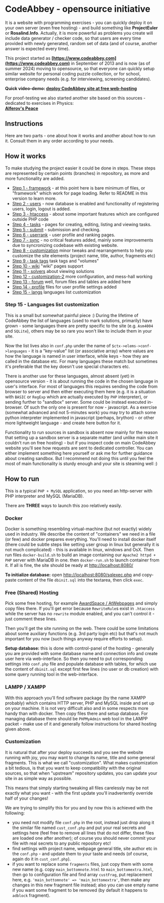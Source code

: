 # CodeAbbey - opensource initiative

It is a website with programming exercises - you can quickly deploy it on your own server (even free hosting) - and
build something like **ProjectEuler** or **Rosalind.Info**. Actually, it is more powerful as problems you create
will include data generator / checker code, so that users are every time provided with newly generated, random set
of data (and of course, another answer is expected every time).

This project started as **[https://www.codeabbey.com](https://www.codeabbey.com)**
in September of 2013 and is now (as of summer 2024) moving to opensource, so that everyone can quickly setup
similar website for personal coding puzzle collection, or for school, enterprise company needs (e.g. for
interviewing, screening candidates).

**Quick video-demo: [deploy CodeAbbey site at free web-hosting](https://www.youtube.com/watch?v=ayjzFg8T1eQ)**

For proof-testing we also started another site based on this sources - dedicated to exercises in Physics:  
**[Alferov's Peace](https://alferovs-peace.sourceforge.net)**

## Instructions

Here are two parts - one about how it works and another about how to run it. Consult them in any order according
to your needs.

## How it works

To make studying the project easier it could be done in steps. These steps are represented
by certain points (branches) in repository, as more and more functionality are added.

- [Step 1 - framework](https://github.com/CodeAbbey/src/tree/v0.1-framework) - at this point
    here is bare minimum of files, or "framework" which work for page loading. Refer to README
    in this version to learn more.
- [Step 2 - users](https://github.com/CodeAbbey/src/tree/v0.2-users) - now database is enabled
    and functionality of registering users, login, logout is added.
- [Step 3 - htaccess](https://github.com/CodeAbbey/src/tree/v0.3-htaccess) - about some important
    features which are configured outside PHP code
- [Step 4 - tasks](https://github.com/CodeAbbey/src/tree/v0.4-tasks) - pages for creating, editing,
    listing and viewing tasks.
- [Step 5 - submit](https://github.com/CodeAbbey/src/tree/v0.5-submit) - submission and checking.
- [Step 6 - userrank](https://github.com/CodeAbbey/src/tree/v0.6-userrank) - user profile and ranking pages.
- [Step 7 - sync](https://github.com/CodeAbbey/src/tree/v0.7-sync) - no critical features added,
    mainly some improvements due to syncronizing codebase with existing website.
- [Step 8 - customization](https://github.com/CodeAbbey/src/tree/v0.8-customization) minor tweaks and
    rearrangements to help you customize the site elements (project name, title, author, fragments etc)
- [Step 9 - task tags](https://github.com/CodeAbbey/src/tree/v0.9-tags) task tags and "volumes"
- [Step 10 - wiki](https://github.com/CodeAbbey/src/tree/v0.10-wiki) "wiki" pages support
- [Step 11 - solvers](https://github.com/CodeAbbey/src/tree/v0.11-solvers) about viewing solutions
- [Step 12 - customization-2](https://github.com/CodeAbbey/src/tree/v0.12-cust2) more configuration, and mess-hall working
- [Step 13 - forum](https://github.com/CodeAbbey/src/tree/v0.13-forum) well, forum files and tables are added here
- [Step 14 - profile](https://github.com/CodeAbbey/src/tree/v0.14-profile) files for user profile settings added
- [Step 15 - langs](https://github.com/CodeAbbey/src/tree/v0.15-langs) languages list customization

### Step 15 - Languages list customization

This is a small but somewhat painful piece :) During the lifetime of CodeAbbey the list of languages (used to mark solutions, primarily) have grown - some languages there are pretty specific
to the site (e.g. `Asm4004` and `SQLite`), others may be so rare you won't like to include them
in your site.

Now the list lives also in `conf.php` under the name of `$ctx->elems->conf->languages` - it is
a "key-value" list (or associative array) where values are how the language is named in user 
interface, while keys - how they are called in the database etc. For many languages these match
but sometimes it's preferable that the key doesn't use special characters etc.

There is another use for these languages, almost absent (yet) in opensource version - it is about
running the code in the chosen language in user's interface. For most of languages this requires
sending the code from browser to server and then either executing them here (e.g. it is a situation
with `BASIC` or `RegExp` which are actually executed by `PHP` interpreter), or sending further
to "sandbox" server. Some could be instead executed in-browser. Of such the only one is present
for now - javascript. As a exercise (somewhat advanced and not 5-minutes work) you may try to
attach some python interpreter implemented in javascript (perhaps, brython) - or other more
lightweight language - and create here button for it.

Functionality to run sources in sandbox is absent now mainly for the reason that setting up a
sandbox server is a separate matter (and unlike main site it couldn't run on free hosting) - but
if you inspect code on main CodeAbbey website you'll see how requests are sent to dedicated
controller. You can either implement something here yourself or ask me for further guidance about
creating sandbox. But I recommend not doing this until you feel the most of main functionality is
sturdy enough and your site is steaming well :)

## How to run

This is a typical `PHP + MySQL` application, so you need an http-server with PHP interpreter and MySQL (MariaDB).

There are **THREE** ways to launch this zoo relatively easily.

### Docker

Docker is something resembling virtual-machine (but not exactly) widely used in industry. We describe
the content of "containers" we need in a file (or few) and docker prepares everything. You'll need to install
docker itself (there could be subtle steps like setting user group in linux but generally it is not much
complicated) - this is available in linux, windows and OsX. Then run files `docker-build.sh` to build an
image containing our `Apache2 httpd + PHP` server with MariaDB in one. then `docker-run.sh` to launch container
from it. If all is fine, the site should be ready at [http://localhost:8080/](http://localhost:8080)

**To initialize database:** open [http://localhost:8080/sqlexec.php](http://localhost:8080/sqlexec.php) and copy-paste content of the file `dbinit.sql` into the textarea, then click `exec`.

### Free (Shared) Hosting

Pick some free hosting, for example [AwardSpace / AtWebpages](https://www.awardspace.com/) and simply copy files there. If you'll get error because `RewriteRule`s exist in `.htaccess` while
the server has no `rewrite` module enabled, and you can't control it - just comment these lines.

Then you'll get the site running on the web. There could be some limitations about some auxiliary functions
(e.g. 3rd party login etc) but that's not much important for you now (such things anyway require efforts to setup).

**Setup database:** this is done with control-panel of the hosting - generally you are provided
with some database name and connection info and create user here via web-interface. So then you
need to put corresponding settings into `conf.php` file and populate database with tables, for
which use the content of `dbinit.sql` except first few lines (no user or db creation) with
some query running tool in the web-interface.

### LAMPP / XAMPP

With this approach you'll find software package (by the name XAMPP probably) which contains HTTP server, PHP and MySQL
inside and set up on your machine. It is not very difficult also and in some respects more handy than with docker.
Then copy files there and setup database. For managing database there should be `PHPMyAdmin`
web tool in the LAMPP packet - make use of it and generally follow instructions for
shared hosting given above.

### Customization

It is natural that after your deploy succeeds and you see the website running with joy, you may
want to change its name, title and some general fragments. This is what we call "customization".
What makes customization a bit tedious, is that you want to keep compatibility with the original
sources, so that when "upstream" repository updates, you can update your site in as simple way as
possible.

This means that simply starting tweaking all files carelessly may be not exactly what you want -
with the first update you'll inadvertently override half of your changes!

We are trying to simplify this for you and by now this is achieved with the following:

- you need not modify file `conf.php` in the root, instead just drop along it the similar file
    named `cust_conf.php` and put your real secrets and settings here (feel free to remove all
    lines that do not differ, these files are loaded one after another); of course you should
    never commit your file with real secrets to any public repository etc!
- find settings with project name, webpage general title, site author etc in the `conf.php` -
    and update them to your taste and needs (of course, again do it in `cust_conf.php`).
- if you want to replace some `fragments` files, just copy them with some new name (e.g.
    copy `main_bottomnote.html` to `main_bottomextra.html`, then go to configuration file
    and find array `custFrag`, put replacement here, e.g. `'main_bottomnote' => 'main_bottomextra'`,
    then make any changes in this new fragment file instead; also you can use empty name if you
    want some fragment to be removed (by default it happens to `adblock` fragment).

